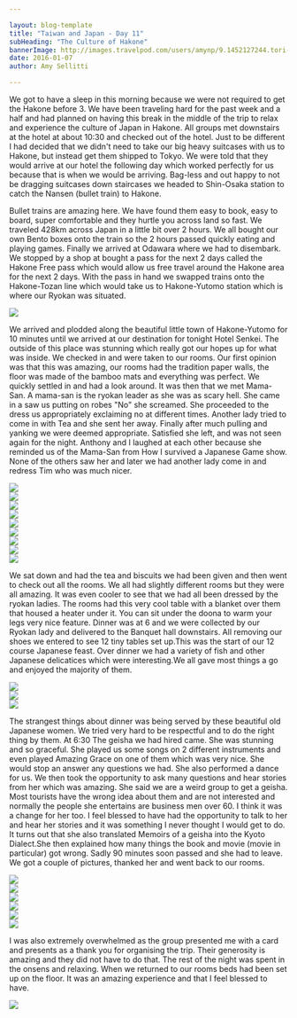 ```yaml
---

layout: blog-template
title: "Taiwan and Japan - Day 11"
subHeading: "The Culture of Hakone"
bannerImage: http://images.travelpod.com/users/amynp/9.1452127244.tori-gate.jpg
date: 2016-01-07
author: Amy Sellitti

---
```

We got to have a sleep in this morning because we were not required to get the Hakone before 3. We have been traveling hard for the past week and a half and had planned on having this break in the middle of the trip to relax and experience the culture of Japan in Hakone. All groups met downstairs at the hotel at about 10:30 and checked out of the hotel. Just to be different I had decided that we didn't need to take our big heavy suitcases with us to Hakone, but instead get them shipped to Tokyo. We were told that they would arrive at our hotel the following day which worked perfectly for us because that is when we would be arriving. Bag-less and out happy to not be dragging suitcases down staircases we headed to Shin-Osaka station to catch the Nansen (bullet train) to Hakone. 

 Bullet trains are amazing here. We have found them easy to book, easy to board, super comfortable and they hurtle you across land so fast. We traveled 428km across Japan in a little bit over 2 hours. We all bought our own Bento boxes onto the train so the 2 hours passed quickly eating and playing games. Finally we arrived at Odawara where we had to disembark. We stopped by a shop at bought a pass for the next 2 days called the Hakone Free pass which would allow us free travel around the Hakone area for the next 2 days. With the pass in hand we swapped trains onto the Hakone-Tozan line which would take us to Hakone-Yutomo station which is where our Ryokan was situated.

<div class="center-image"><img src="http://images.travelpod.com/users/amynp/9.1452296733.bento-on-the-train.jpg" /></div>


We arrived and plodded along the beautiful little town of Hakone-Yutomo for 10 minutes until we arrived at our destination for tonight Hotel Senkei. The outside of this place was stunning which really got our hopes up for what was inside. We checked in and were taken to our rooms. Our first opinion was that this was amazing, our rooms had the tradition paper walls, the floor was made of the bamboo mats and everything was perfect. We quickly settled in and had a look around. It was then that we met Mama-San. A mama-san is the ryokan leader as she was as scary hell. She came in a saw us putting on robes "No" she screamed. She proceeded to the dress us appropriately exclaiming no at different times. Another lady tried to come in with Tea and she sent her away. Finally after much pulling and yanking we were deemed appropriate. Satisfied she left, and was not seen again for the night. Anthony and I laughed at each other because she reminded us of the Mama-San from How I survived a Japanese Game show. None of the others saw her and later we had another lady come in and redress Tim who was much nicer.

<div class="center-image"><img src="http://images.travelpod.com/users/amynp/9.1452296733.entering-hakone.jpg" /></div>
<div class="center-image"><img src="http://images.travelpod.com/users/amynp/9.1452296733.the-river-through-hakone.jpg" /></div>
<div class="center-image"><img src="http://images.travelpod.com/users/amynp/9.1452296733.checking-out-the-ryokan.jpg" /></div>
<div class="center-image"><img src="http://images.travelpod.com/users/amynp/9.1452296733.anthony-getting-ready.jpg" /></div>
<div class="center-image"><img src="http://images.travelpod.com/users/amynp/9.1452296733.in-our-getup.jpg" /></div>
<div class="center-image"><img src="http://images.travelpod.com/users/amynp/9.1452296733.being-boys.jpg" /></div>
<div class="center-image"><img src="http://images.travelpod.com/users/amynp/9.1452296733.our-group-of-6.jpg" /></div>
<div class="center-image"><img src="http://images.travelpod.com/users/amynp/9.1452296733.gift-for-the-ladies.jpg" /></div>
<div class="center-image"><img src="http://images.travelpod.com/users/amynp/9.1452296733.view-into-our-room.jpg" /></div>


We sat down and had the tea and biscuits we had been given and then went to check out all the rooms. We all had slightly different rooms but they were all amazing. It was even cooler to see that we had all been dressed by the ryokan ladies. The rooms had this very cool table with a blanket over them that housed a heater under it. You can sit under the doona to warm your legs very nice feature. Dinner was at 6 and we were collected by our Ryokan lady and delivered to the Banquet hall downstairs. All removing our shoes we entered to see 12 tiny tables set up.This was the start of our 12 course Japanese feast. Over dinner we had a variety of fish and other Japanese delicatices which were interesting.We all gave most things a go and enjoyed the majority of them. 

<div class="center-image"><img src="http://images.travelpod.com/users/amynp/9.1452296733.our-tables-for-dinner.jpg" /></div>
<div class="center-image"><img src="http://images.travelpod.com/users/amynp/9.1452296733.dinner-time.jpg" /></div>
<div class="center-image"><img src="http://images.travelpod.com/users/amynp/9.1452296733.entrees.jpg" /></div>

The strangest things about dinner was being served by these beautiful old Japanese women. We tried very hard to be respectful and to do the right thing by them. At 6:30 The geisha we had hired came. She was stunning and so graceful. She played us some songs on 2 different instruments and even played Amazing Grace on one of them which was very nice. She would stop an answer any questions we had. She also performed a dance for us. We then took the opportunity to ask many questions and hear stories from her which was amazing. She said we are a weird group to get a geisha. Most tourists have the wrong idea about them and are not interested and normally the people she entertains are business men over 60. I think it was a change for her too. I feel blessed to have had the opportunity to talk to her and hear her stories and it was something I never thought I would get to do. It turns out that she also translated Memoirs of a geisha into the Kyoto Dialect.She then explained how many things the book and movie (movie in particular) got wrong. Sadly 90 minutes soon passed and she had to leave. We got a couple of pictures, thanked her and went back to our rooms.

<div class="center-image"><img src="http://images.travelpod.com/users/amynp/9.1452296733.chris-talking-to-our-geisha.jpg" /></div>
<div class="center-image"><img src="http://images.travelpod.com/users/amynp/9.1452296733.1-playing-her-instrument.jpg" /></div>
<div class="center-image"><img src="http://images.travelpod.com/users/amynp/9.1452296733.dancing.jpg" /></div>
<div class="center-image"><img src="http://images.travelpod.com/users/amynp/9.1452296733.anthony.jpg" /></div>
<div class="center-image"><img src="http://images.travelpod.com/users/amynp/9.1452296733.more-dancing.jpg" /></div>
<div class="center-image"><img src="http://images.travelpod.com/users/amynp/9.1452296733.our-whole-group-dressed-up.jpg" /></div>

I was also extremely overwhelmed as the group presented me with a card and presents as a thank you for organising the trip. Their generosity is amazing and they did not have to do that. The rest of the night was spent in the onsens and relaxing. When we returned to our rooms beds had been set up on the floor. It was an amazing experience and that I feel blessed to have. 

<div class="center-image"><img src="http://images.travelpod.com/users/amynp/9.1452296733.beds-are-ready.jpg" /></div>
